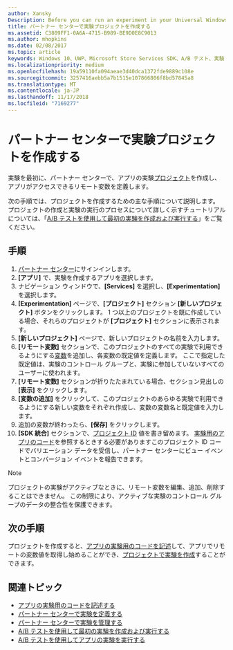 ```yaml
---
author: Xansky
Description: Before you can run an experiment in your Universal Windows Platform (UWP) app with A/B testing, you must create a project and define your remote variables in Partner Center.
title: パートナー センターで実験プロジェクトを作成する
ms.assetid: C3809FF1-0A6A-4715-B989-BE9D0E8C9013
ms.author: mhopkins
ms.date: 02/08/2017
ms.topic: article
keywords: Windows 10、UWP、Microsoft Store Services SDK、A/B テスト、実験
ms.localizationpriority: medium
ms.openlocfilehash: 19a59110fa094aeae3d40dca1372fde9889c108e
ms.sourcegitcommit: 3257416aebb5a7b1515e107866806f8bd57845a8
ms.translationtype: MT
ms.contentlocale: ja-JP
ms.lasthandoff: 11/17/2018
ms.locfileid: "7169277"
---
```

# <a name="create-an-experiment-project-in-partner-center"></a>パートナー センターで実験プロジェクトを作成する

実験を最初に、パートナー センターで、アプリの実験[プロジェクト](run-app-experiments-with-a-b-testing.md#terms)を作成し、アプリがアクセスできるリモート変数を定義します。

次の手順では、プロジェクトを作成するための主な手順について説明します。 プロジェクトの作成と実験の実行のプロセスについて詳しく示すチュートリアルについては、「[A/B テストを使用して最初の実験を作成および実行する](create-and-run-your-first-experiment-with-a-b-testing.md)」をご覧ください。

## <a name="instructions"></a>手順

1. [パートナー センター](https://partner.microsoft.com/dashboard)にサインインします。
2. **[アプリ]** で、実験を作成するアプリを選択します。
3. ナビゲーション ウィンドウで、**[Services]** を選択し、**[Experimentation]** を選択します。
4. **[Experimentation]** ページで、**[プロジェクト]** セクション **[新しいプロジェクト]** ボタンをクリックします。 1 つ以上のプロジェクトを既に作成している場合、それらのプロジェクトが **[プロジェクト]** セクションに表示されます。
5. **[新しいプロジェクト]** ページで、新しいプロジェクトの名前を入力します。
6. **[リモート変数]** セクションで、このプロジェクトのすべての実験で利用できるようにする[変数](run-app-experiments-with-a-b-testing.md#terms)を追加し、各変数の既定値を定義します。 ここで指定した既定値は、実験のコントロール グループと、実験に参加していないすべてのユーザーに使われます。
  1. **[リモート変数]** セクションが折りたたまれている場合、セクション見出しの **[表示]** をクリックします。
  2. **[変数の追加]** をクリックして、このプロジェクトのあらゆる実験で利用できるようにする新しい変数をそれぞれ作成し、変数の変数名と既定値を入力します。
  3. 追加の変数が終わったら、**[保存]** をクリックします。
3. **[SDK 統合]** セクションで、[プロジェクト ID](run-app-experiments-with-a-b-testing.md#terms) 値を書き留めます。 [実験用のアプリのコード](code-your-experiment-in-your-app.md)を参照するときする必要がありますこのプロジェクト ID コードでバリエーション データを受信し、パートナー センターにビュー イベントとコンバージョン イベントを報告できます。

> [!NOTE]
> プロジェクトの実験がアクティブなときに、リモート変数を編集、追加、削除することはできません。 この制限により、アクティブな実験のコントロール グループのデータの整合性を保護できます。


## <a name="next-steps"></a>次の手順

プロジェクトを作成すると、[アプリの実験用のコードを記述](code-your-experiment-in-your-app.md)して、アプリでリモートの変数値を取得し始めることができ、[プロジェクトで実験を作成](define-your-experiment-in-the-dev-center-dashboard.md)することができます。

## <a name="related-topics"></a>関連トピック

* [アプリの実験用のコードを記述する](code-your-experiment-in-your-app.md)
* [パートナー センターで実験を定義する](define-your-experiment-in-the-dev-center-dashboard.md)
* [パートナー センターで実験を管理する](manage-your-experiment.md)
* [A/B テストを使用して最初の実験を作成および実行する](create-and-run-your-first-experiment-with-a-b-testing.md)
* [A/B テストを使用してアプリの実験を実行する](run-app-experiments-with-a-b-testing.md)
